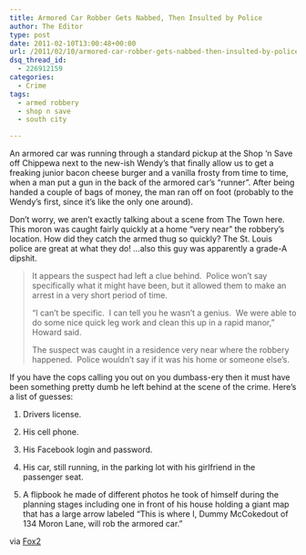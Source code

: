 ```yaml
---
title: Armored Car Robber Gets Nabbed, Then Insulted by Police
author: The Editor
type: post
date: 2011-02-10T13:00:48+00:00
url: /2011/02/10/armored-car-robber-gets-nabbed-then-insulted-by-police/
dsq_thread_id:
  - 226912159
categories:
  - Crime
tags:
  - armed robbery
  - shop n save
  - south city

---
```

An armored car was running through a standard pickup at the Shop &#8216;n Save off Chippewa next to the new-ish Wendy&#8217;s that finally allow us to get a freaking junior bacon cheese burger and a vanilla frosty from time to time, when a man put a gun in the back of the armored car&#8217;s &#8220;runner&#8221;. After being handed a couple of bags of money, the man ran off on foot (probably to the Wendy&#8217;s first, since it&#8217;s like the only one around).

Don&#8217;t worry, we aren&#8217;t exactly talking about a scene from The Town here. This moron was caught fairly quickly at a home &#8220;very near&#8221; the robbery&#8217;s location. How did they catch the armed thug so quickly? The St. Louis police are great at what they do! &#8230;also this guy was apparently a grade-A dipshit.

> It appears the suspect had left a clue behind.  Police won’t say specifically what it might have been, but it allowed them to make an arrest in a very short period of time.
> 
> “I can’t be specific.  I can tell you he wasn’t a genius.  We were able to do some nice quick leg work and clean this up in a rapid manor,” Howard said.
> 
> The suspect was caught in a residence very near where the robbery happened.  Police wouldn’t say if it was his home or someone else’s.

If you have the cops calling you out on you dumbass-ery then it must have been something pretty dumb he left behind at the scene of the crime. Here&#8217;s a list of guesses:

1. Drivers license.

2. His cell phone.

3. His Facebook login and password.

4. His car, still running, in the parking lot with his girlfriend in the passenger seat.

5. A flipbook he made of different photos he took of himself during the planning stages including one in front of his house holding a giant map that has a large arrow labeled &#8220;This is where I, Dummy McCokedout of 134 Moron Lane, will rob the armored car.&#8221;

via <a href="http://www.fox2now.com/news/ktvi-armored-car-robbery-chippewa-020911,0,3208023.story" target="_blank">Fox2</a>